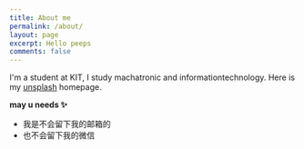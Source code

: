 ```yaml
---
title: About me
permalink: /about/
layout: page
excerpt: Hello peeps
comments: false
---
```



I'm a student at KIT, I study machatronic and informationtechnology.
Here is my <a href="https://unsplash.com/@eddie2023" target="_blank" rel="noopener">unsplash</a> homepage.



**may u needs ✨**

- 我是不会留下我的邮箱的
- 也不会留下我的微信
